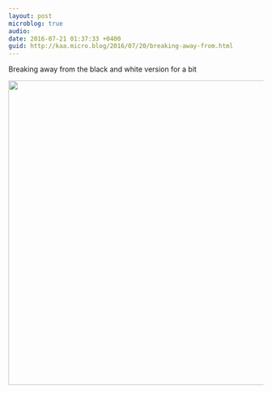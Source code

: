 ```yaml
---
layout: post
microblog: true
audio: 
date: 2016-07-21 01:37:33 +0400
guid: http://kaa.micro.blog/2016/07/20/breaking-away-from.html
---
```

Breaking away from the black and white version for a bit

<img src="http://www.kaa.bz/uploads/2018/3f9479c7a3.jpg" width="600" height="600" />
